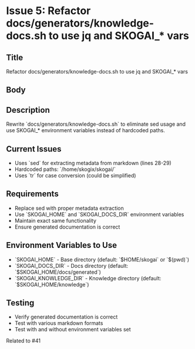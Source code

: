 # Issue 5: Refactor docs/generators/knowledge-docs.sh to use jq and SKOGAI_* vars

## Title
Refactor docs/generators/knowledge-docs.sh to use jq and SKOGAI_* vars

## Body
## Description
Rewrite \`docs/generators/knowledge-docs.sh\` to eliminate sed usage and use SKOGAI_* environment variables instead of hardcoded paths.

## Current Issues
- Uses \`sed\` for extracting metadata from markdown (lines 28-29)
- Hardcoded paths: \`/home/skogix/skogai/\`
- Uses \`tr\` for case conversion (could be simplified)

## Requirements
- Replace sed with proper metadata extraction
- Use \`SKOGAI_HOME\` and \`SKOGAI_DOCS_DIR\` environment variables
- Maintain exact same functionality
- Ensure generated documentation is correct

## Environment Variables to Use
- \`SKOGAI_HOME\` - Base directory (default: \`\$HOME/skogai\` or \`\$(pwd)\`)
- \`SKOGAI_DOCS_DIR\` - Docs directory (default: \`\$SKOGAI_HOME/docs/generated\`)
- \`SKOGAI_KNOWLEDGE_DIR\` - Knowledge directory (default: \`\$SKOGAI_HOME/knowledge\`)

## Testing
- Verify generated documentation is correct
- Test with various markdown formats
- Test with and without environment variables set

Related to #41
